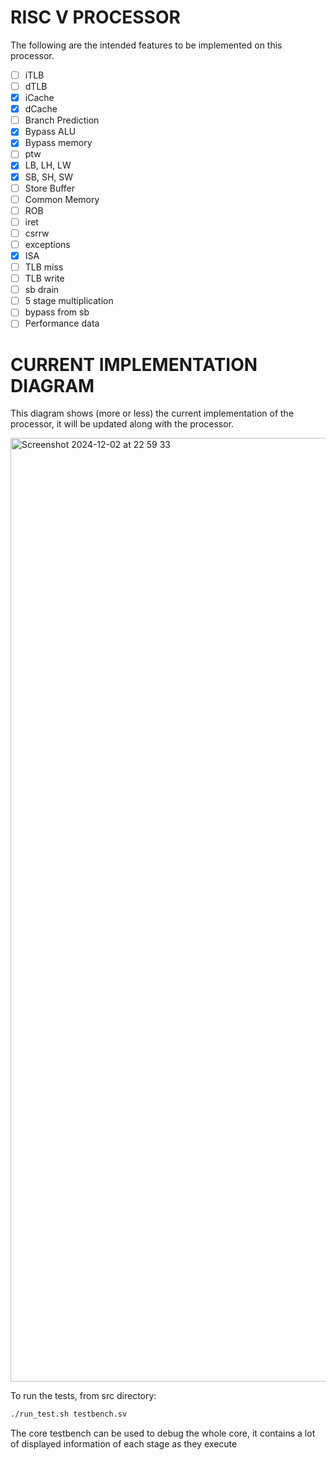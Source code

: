 # RISC V PROCESSOR
The following are the intended features to be implemented on this processor.


- [ ] iTLB
- [ ] dTLB
- [X] iCache         
- [X] dCache           
- [ ] Branch Prediction
- [X] Bypass ALU
- [X] Bypass memory
- [ ] ptw
- [X] LB, LH, LW
- [X] SB, SH, SW
- [ ] Store Buffer
- [ ] Common Memory
- [ ] ROB
- [ ] iret
- [ ] csrrw
- [ ] exceptions
- [X] ISA
- [ ] TLB miss
- [ ] TLB write
- [ ] sb drain
- [ ] 5 stage multiplication
- [ ] bypass from sb
- [ ] Performance data

# CURRENT IMPLEMENTATION DIAGRAM
This diagram shows (more or less) the current implementation of the processor, it will be updated along with the processor.

<img width="1510" alt="Screenshot 2024-12-02 at 22 59 33" src="https://github.com/user-attachments/assets/e81c719a-5c4d-4d0c-8e6b-a1caeaa5774e">


To run the tests, from src directory:
```bash
./run_test.sh testbench.sv
```
The core testbench can be used to debug the whole core, it contains a lot of displayed information of each stage as they execute
